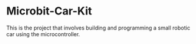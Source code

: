 # Microbit-Car-Kit
This is the project that involves building and programming a small robotic car using the microcontroller. 
